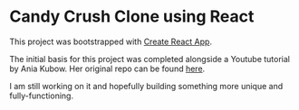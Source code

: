 # Candy Crush Clone using React

This project was bootstrapped with [Create React App](https://github.com/facebook/create-react-app).


The initial basis for this project was completed alongside a Youtube tutorial by Ania Kubow. Her original repo can be found [here](https://github.com/kubowania/candy-crush-reactjs).

I am still working on it and hopefully building something more unique and fully-functioning.
